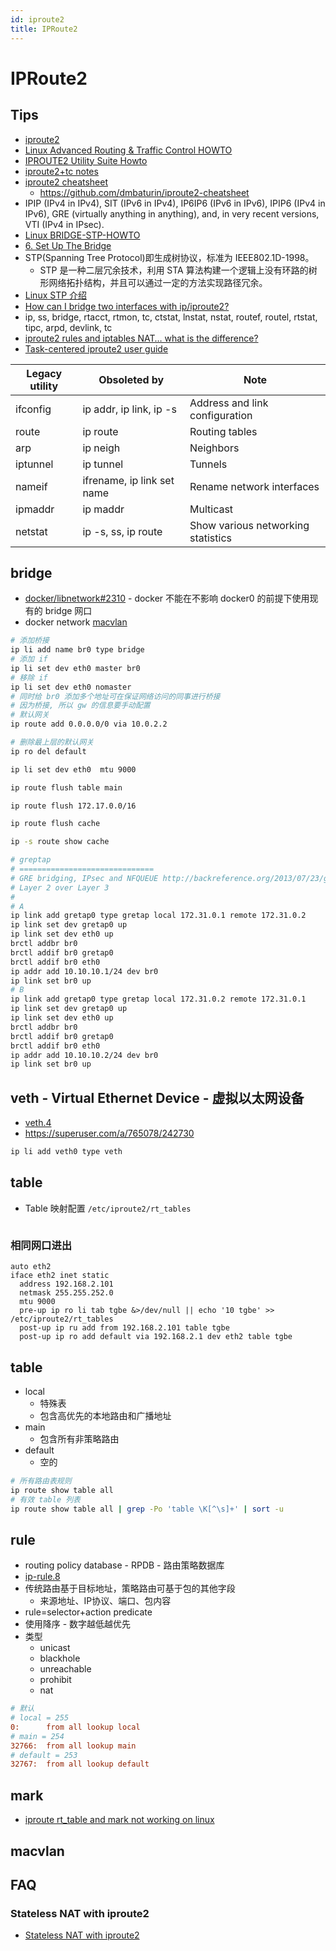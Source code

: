 ```yaml
---
id: iproute2
title: IPRoute2
---
```


# IPRoute2

## Tips

- [iproute2](https://en.wikipedia.org/wiki/Iproute2)
- [Linux Advanced Routing & Traffic Control HOWTO](http://lartc.org/howto/)
- [IPROUTE2 Utility Suite Howto](http://www.policyrouting.org/iproute2.doc.html)
- [iproute2+tc notes](http://www-online.kek.jp/~yasu/ATLAS/QoS/iproute2-notes.html)
- [iproute2 cheatsheet](http://baturin.org/docs/iproute2/)
  - https://github.com/dmbaturin/iproute2-cheatsheet
- IPIP (IPv4 in IPv4), SIT (IPv6 in IPv4), IP6IP6 (IPv6 in IPv6), IPIP6 (IPv4 in IPv6), GRE (virtually anything in anything), and, in very recent versions, VTI (IPv4 in IPsec).
- [Linux BRIDGE-STP-HOWTO](https://www.tldp.org/HOWTO/BRIDGE-STP-HOWTO/index.html)
- [6. Set Up The Bridge](https://www.tldp.org/HOWTO/BRIDGE-STP-HOWTO/set-up-the-bridge.html)
- STP(Spanning Tree Protocol)即生成树协议，标准为 IEEE802.1D-1998。
  - STP 是一种二层冗余技术，利用 STA 算法构建一个逻辑上没有环路的树形网络拓扑结构，并且可以通过一定的方法实现路径冗余。
- [Linux STP 介绍](http://www.cnblogs.com/hzl6255/p/3259909.html)
- [How can I bridge two interfaces with ip/iproute2?](https://unix.stackexchange.com/q/255484/47774)
- ip, ss, bridge, rtacct, rtmon, tc, ctstat, lnstat, nstat, routef, routel, rtstat, tipc, arpd, devlink, tc
- [iproute2 rules and iptables NAT… what is the difference?](https://serverfault.com/q/135053/190601)
- [Task-centered iproute2 user guide](https://baturin.org/docs/iproute2)

| Legacy utility | Obsoleted by               | Note                               |
| -------------- | -------------------------- | ---------------------------------- |
| ifconfig       | ip addr, ip link, ip -s    | Address and link configuration     |
| route          | ip route                   | Routing tables                     |
| arp            | ip neigh                   | Neighbors                          |
| iptunnel       | ip tunnel                  | Tunnels                            |
| nameif         | ifrename, ip link set name | Rename network interfaces          |
| ipmaddr        | ip maddr                   | Multicast                          |
| netstat        | ip -s, ss, ip route        | Show various networking statistics |

## bridge
- [docker/libnetwork#2310](https://github.com/docker/libnetwork/issues/2310) - docker 不能在不影响 docker0 的前提下使用现有的 bridge 网口
- docker network [macvlan](https://docs.docker.com/network/macvlan)

```bash
# 添加桥接
ip li add name br0 type bridge
# 添加 if
ip li set dev eth0 master br0
# 移除 if
ip li set dev eth0 nomaster
# 同时给 br0 添加多个地址可在保证网络访问的同事进行桥接
# 因为桥接, 所以 gw 的信息要手动配置
# 默认网关
ip route add 0.0.0.0/0 via 10.0.2.2

# 删除最上层的默认网关
ip ro del default

ip li set dev eth0  mtu 9000

ip route flush table main

ip route flush 172.17.0.0/16

ip route flush cache

ip -s route show cache

# greptap
# ==============================
# GRE bridging, IPsec and NFQUEUE http://backreference.org/2013/07/23/gre-bridging-ipsec-and-nfqueue/
# Layer 2 over Layer 3
#
# A
ip link add gretap0 type gretap local 172.31.0.1 remote 172.31.0.2
ip link set dev gretap0 up
ip link set dev eth0 up
brctl addbr br0
brctl addif br0 gretap0
brctl addif br0 eth0
ip addr add 10.10.10.1/24 dev br0
ip link set br0 up
# B
ip link add gretap0 type gretap local 172.31.0.2 remote 172.31.0.1
ip link set dev gretap0 up
ip link set dev eth0 up
brctl addbr br0
brctl addif br0 gretap0
brctl addif br0 eth0
ip addr add 10.10.10.2/24 dev br0
ip link set br0 up
```

## veth - Virtual Ethernet Device - 虚拟以太网设备

- [veth.4](http://man7.org/linux/man-pages/man4/veth.4.html)
- https://superuser.com/a/765078/242730

```bash
ip li add veth0 type veth
```

## table
- Table 映射配置 `/etc/iproute2/rt_tables`

```bash
```

### 相同网口进出

```
auto eth2
iface eth2 inet static
  address 192.168.2.101
  netmask 255.255.252.0
  mtu 9000
  pre-up ip ro li tab tgbe &>/dev/null || echo '10 tgbe' >> /etc/iproute2/rt_tables
  post-up ip ru add from 192.168.2.101 table tgbe
  post-up ip ro add default via 192.168.2.1 dev eth2 table tgbe
```

## table
* local
  * 特殊表
  * 包含高优先的本地路由和广播地址
* main
  * 包含所有非策略路由
* default
  * 空的

```bash
# 所有路由表规则
ip route show table all
# 有效 table 列表
ip route show table all | grep -Po 'table \K[^\s]+' | sort -u
```

## rule
* routing policy database - RPDB - 路由策略数据库
* [ip-rule.8](https://man7.org/linux/man-pages/man8/ip-rule.8.html)
* 传统路由基于目标地址，策略路由可基于包的其他字段
  * 来源地址、IP协议、端口、包内容
* rule=selector+action predicate
* 使用降序 - 数字越低越优先
* 类型
  * unicast
  * blackhole
  * unreachable
  * prohibit
  * nat

```ini
# 默认
# local = 255
0:      from all lookup local
# main = 254
32766:	from all lookup main
# default = 253
32767:	from all lookup default
```

## mark
* [iproute rt_table and mark not working on linux](https://serverfault.com/questions/733705)

## macvlan

## FAQ

### Stateless NAT with iproute2

- [Stateless NAT with iproute2](http://linux-ip.net/html/nat-stateless.html)

